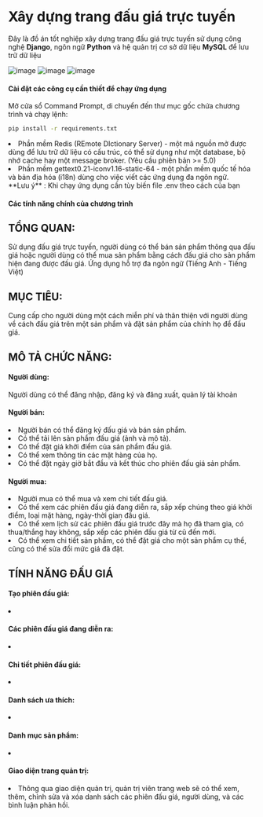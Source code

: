 # Xây dựng trang đấu giá trực tuyến
Đây là đồ án tốt nghiệp xây dựng trang đấu giá trực tuyến sử dụng công nghệ **Django**, ngôn ngữ **Python** và hệ quản trị cơ sở dữ liệu **MySQL** để lưu trữ dữ liệu

![image](https://github.com/niveqhost/finalYearProject/blob/dev/auction.jpg)
![image](https://github.com/niveqhost/finalYearProject/blob/dev/auction-2.jpg)
![image](https://github.com/niveqhost/finalYearProject/blob/dev/auction-3.jpg)

#### Cài đặt các công cụ cần thiết để chạy ứng dụng
Mở cửa sổ Command Prompt, di chuyển đến thư mục gốc chứa chương trình và chạy lệnh:
```bash
pip install -r requirements.txt
```
<li>Phần mềm Redis (REmote DIctionary Server) - một mã nguồn mở được dùng để lưu trữ dữ liệu có cấu trúc, có thể sử dụng như một database, bộ nhớ cache hay một message broker. (Yêu cầu phiên bản >= 5.0) </li>
<li>Phần mềm gettext0.21-iconv1.16-static-64 - một phần mềm quốc tế hóa và bản địa hóa (i18n) dùng cho việc viết các ứng dụng đa ngôn ngữ.</li>
**Lưu ý** : Khi chạy ứng dụng cần tùy biến file .env theo cách của bạn

#### Các tính năng chính của chương trình
<h2>TỔNG QUAN: </h2> Sử dụng đấu giá trực tuyến, người dùng có thể bán sản phẩm thông qua đấu giá hoặc người dùng có thể mua sản phẩm bằng cách đấu giá cho sản phẩm hiện đang được đấu giá. Ứng dụng hỗ trợ đa ngôn ngữ (Tiếng Anh - Tiếng Việt)
<h2>MỤC TIÊU: </h2> Cung cấp cho người dùng một cách miễn phí và thân thiện với người dùng về cách đấu giá trên một sản phẩm và đặt sản phẩm của chính họ để đấu giá.

<h2>MÔ TẢ CHỨC NĂNG:</h2>
<h4>Người dùng: </h4> Người dùng có thể đăng nhập, đăng ký và đăng xuất, quản lý tài khoản
<h4>Người bán: </h4>
<li>Người bán có thể đăng ký đấu giá và bán sản phẩm.</li>
<li>Có thể tải lên sản phẩm đấu giá (ảnh và mô tả).</li>
<li>Có thể đặt giá khởi điểm của sản phẩm đấu giá.</li>
<li>Có thể xem thông tin các mặt hàng của họ.</li>
<li>Có thể đặt ngày giờ bắt đầu và kết thúc cho phiên đấu giá sản phẩm.</li>

<h4>Người mua:</h4>
<li>Người mua có thể mua và xem chi tiết đấu giá.</li>
<li>Có thể xem các phiên đấu giá đang diễn ra, sắp xếp chúng theo giá khởi điểm, loại mặt hàng, ngày-thời gian đấu giá.</li>
<li>Có thể xem lịch sử các phiên đấu giá trước đây mà họ đã tham gia, có thua/thắng hay không, sắp xếp các phiên đấu giá từ cũ đến mới.</li>
<li>Có thể xem chi tiết sản phẩm, có thể đặt giá cho một sản phẩm cụ thể, cũng có thể sửa đổi mức giá đã đặt.</li>

<h2>TÍNH NĂNG ĐẤU GIÁ</h2>

<h4>Tạo phiên đấu giá:</h4>
<li></li>

<h4>Các phiên đấu giá đang diễn ra:</h4>
<li></li>

<h4>Chi tiết phiên đấu giá:</h4>
<li></li>

<h4>Danh sách ưa thích:</h4>
<li></li>

<h4>Danh mục sản phẩm:</h4>
<li></li>

<h4>Giao diện trang quản trị:</h4>
<li>Thông qua giao diện quản trị, quản trị viên trang web sẽ có thể xem, thêm, chỉnh sửa và xóa danh sách các phiên đấu giá, người dùng, và các bình luận phản hồi.</li>

